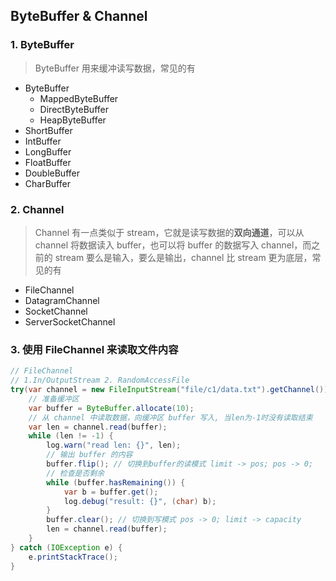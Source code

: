 ## ByteBuffer & Channel

### 1. ByteBuffer
> ByteBuffer 用来缓冲读写数据，常见的有
* ByteBuffer
    * MappedByteBuffer
    * DirectByteBuffer
    * HeapByteBuffer
* ShortBuffer
* IntBuffer
* LongBuffer
* FloatBuffer
* DoubleBuffer
* CharBuffer

### 2. Channel 
> Channel 有一点类似于 stream，它就是读写数据的**双向通道**，可以从 channel 将数据读入 buffer，也可以将 buffer 的数据写入 channel，而之前的 stream 要么是输入，要么是输出，channel 比 stream 更为底层，常见的有
* FileChannel
* DatagramChannel
* SocketChannel
* ServerSocketChannel

### 3. 使用 FileChannel 来读取文件内容
```java
// FileChannel
// 1.In/OutputStream 2. RandomAccessFile
try(var channel = new FileInputStream("file/c1/data.txt").getChannel()) {
    // 准备缓冲区
    var buffer = ByteBuffer.allocate(10);
    // 从 channel 中读取数据，向缓冲区 buffer 写入, 当len为-1时没有读取结束
    var len = channel.read(buffer);
    while (len != -1) {
        log.warn("read len: {}", len);
        // 输出 buffer 的内容
        buffer.flip(); // 切换到buffer的读模式 limit -> pos; pos -> 0;
        // 检查是否剩余
        while (buffer.hasRemaining()) {
            var b = buffer.get();
            log.debug("result: {}", (char) b);
        }
        buffer.clear(); // 切换到写模式 pos -> 0; limit -> capacity
        len = channel.read(buffer);
    }
} catch (IOException e) {
    e.printStackTrace();
}
```